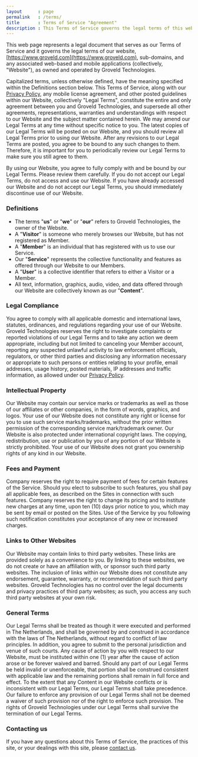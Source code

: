 ```yaml
---
layout      : page
permalink   : /terms/
title       : Terms of Service "Agreement"
description : This Terms of Service governs the legal terms of this website, sub-domains, and any associated web-based and mobile applications.
---
```


This web page represents a legal document that serves as our Terms of Service and it governs the legal terms of our website, [https://www.groveld.com](https://www.groveld.com), sub-domains, and any associated web-based and mobile applications (collectively, "Website"), as owned and operated by Groveld Technologies.

Capitalized terms, unless otherwise defined, have the meaning specified within the Definitions section below. This Terms of Service, along with our [Privacy Policy](/legal/privacy), any mobile license agreement, and other posted guidelines within our Website, collectively "Legal Terms", constitute the entire and only agreement between you and Groveld Technologies, and supersede all other agreements, representations, warranties and understandings with respect to our Website and the subject matter contained herein. We may amend our Legal Terms at any time without specific notice to you. The latest copies of our Legal Terms will be posted on our Website, and you should review all Legal Terms prior to using our Website. After any revisions to our Legal Terms are posted, you agree to be bound to any such changes to them. Therefore, it is important for you to periodically review our Legal Terms to make sure you still agree to them.

By using our Website, you agree to fully comply with and be bound by our Legal Terms. Please review them carefully. If you do not accept our Legal Terms, do not access and use our Website. If you have already accessed our Website and do not accept our Legal Terms, you should immediately discontinue use of our Website.

### Definitions

- The terms "**us**" or "**we**" or "**our**" refers to Groveld Technologies, the owner of the Website.
- A "**Visitor**" is someone who merely browses our Website, but has not registered as Member.
- A "**Member**" is an individual that has registered with us to use our Service.
- Our "**Service**" represents the collective functionality and features as offered through our Website to our Members.
- A "**User**" is a collective identifier that refers to either a Visitor or a Member.
- All text, information, graphics, audio, video, and data offered through our Website are collectively known as our "**Content**".

### Legal Compliance

You agree to comply with all applicable domestic and international laws, statutes, ordinances, and regulations regarding your use of our Website. Groveld Technologies reserves the right to investigate complaints or reported violations of our Legal Terms and to take any action we deem appropriate, including but not limited to canceling your Member account, reporting any suspected unlawful activity to law enforcement officials, regulators, or other third parties and disclosing any information necessary or appropriate to such persons or entities relating to your profile, email addresses, usage history, posted materials, IP addresses and traffic information, as allowed under our [Privacy Policy](/legal/privacy).

### Intellectual Property

Our Website may contain our service marks or trademarks as well as those of our affiliates or other companies, in the form of words, graphics, and logos. Your use of our Website does not constitute any right or license for you to use such service marks/trademarks, without the prior written permission of the corresponding service mark/trademark owner. Our Website is also protected under international copyright laws. The copying, redistribution, use or publication by you of any portion of our Website is strictly prohibited. Your use of our Website does not grant you ownership rights of any kind in our Website.

### Fees and Payment

Company reserves the right to require payment of fees for certain features of the Service. Should you elect to subscribe to such features, you shall pay all applicable fees, as described on the Sites in connection with such features. Company reserves the right to change its pricing and to institute new charges at any time, upon ten (10) days prior notice to you, which may be sent by email or posted on the Sites. Use of the Service by you following such notification constitutes your acceptance of any new or increased charges.

### Links to Other Websites

Our Website may contain links to third party websites. These links are provided solely as a convenience to you. By linking to these websites, we do not create or have an affiliation with, or sponsor such third party websites. The inclusion of links within our Website does not constitute any endorsement, guarantee, warranty, or recommendation of such third party websites. Groveld Technologies has no control over the legal documents and privacy practices of third party websites; as such, you access any such third party websites at your own risk.

### General Terms

Our Legal Terms shall be treated as though it were executed and performed in The Netherlands, and shall be governed by and construed in accordance with the laws of The Netherlands, without regard to conflict of law principles. In addition, you agree to submit to the personal jurisdiction and venue of such courts. Any cause of action by you with respect to our Website, must be instituted within one (1) year after the cause of action arose or be forever waived and barred. Should any part of our Legal Terms be held invalid or unenforceable, that portion shall be construed consistent with applicable law and the remaining portions shall remain in full force and effect. To the extent that any Content in our Website conflicts or is inconsistent with our Legal Terms, our Legal Terms shall take precedence. Our failure to enforce any provision of our Legal Terms shall not be deemed a waiver of such provision nor of the right to enforce such provision. The rights of Groveld Technologies under our Legal Terms shall survive the termination of our Legal Terms.

### Contacting us

If you have any questions about this Terms of Service, the practices of this site, or your dealings with this site, please [contact us](/contact).
